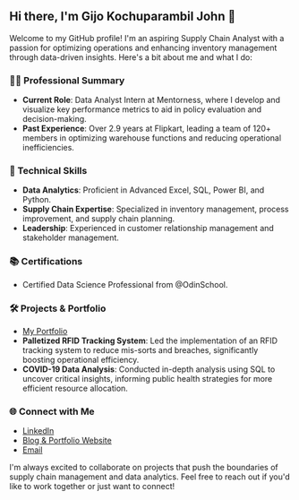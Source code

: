 ## Hi there, I'm Gijo Kochuparambil John 👋

Welcome to my GitHub profile! I'm an aspiring Supply Chain Analyst with a passion for optimizing operations and enhancing inventory management through data-driven insights. Here's a bit about me and what I do:

### 👨‍💼 Professional Summary

- **Current Role**: Data Analyst Intern at Mentorness, where I develop and visualize key performance metrics to aid in policy evaluation and decision-making.
- **Past Experience**: Over 2.9 years at Flipkart, leading a team of 120+ members in optimizing warehouse functions and reducing operational inefficiencies.


### 💼 Technical Skills

- **Data Analytics**: Proficient in Advanced Excel, SQL, Power BI, and Python.
- **Supply Chain Expertise**: Specialized in inventory management, process improvement, and supply chain planning.
- **Leadership**: Experienced in customer relationship management and stakeholder management.

### 📚 Certifications

- Certified Data Science Professional from @OdinSchool.

### 🛠️ Projects & Portfolio

- [My Portfolio](https://github.com/gijojohn7904/Portfolio)
- **Palletized RFID Tracking System**: Led the implementation of an RFID tracking system to reduce mis-sorts and breaches, significantly boosting operational efficiency.
- **COVID-19 Data Analysis**: Conducted in-depth analysis using SQL to uncover critical insights, informing public health strategies for more efficient resource allocation.

### 🌐 Connect with Me

- [LinkedIn](https://www.linkedin.com/in/gijojohn/)
- [Blog & Portfolio Website](https://supplychainanalytics.in/)
- [Email](mailto:johngijo1@gmail.com)

I'm always excited to collaborate on projects that push the boundaries of supply chain management and data analytics. Feel free to reach out if you'd like to work together or just want to connect!
